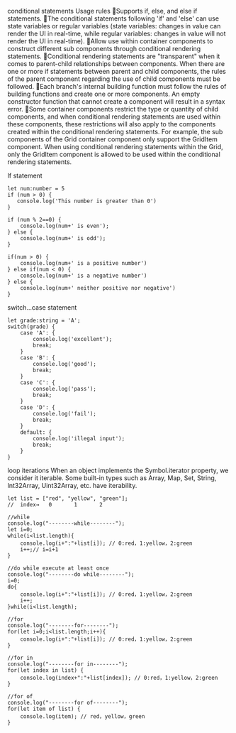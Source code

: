 conditional statements
Usage rules
Supports if, else, and else if statements.
The conditional statements following 'if' and 'else' can use state variables or regular variables (state variables: changes in value can render the UI in real-time, while regular variables: changes in value will not render the UI in real-time).
Allow use within container components to construct different sub components through conditional rendering statements.
Conditional rendering statements are "transparent" when it comes to parent-child relationships between components. When there are one or more if statements between parent and child components, the rules of the parent component regarding the use of child components must be followed.
Each branch's internal building function must follow the rules of building functions and create one or more components. An empty constructor function that cannot create a component will result in a syntax error.
Some container components restrict the type or quantity of child components, and when conditional rendering statements are used within these components, these restrictions will also apply to the components created within the conditional rendering statements. For example, the sub components of the Grid container component only support the GridItem component. When using conditional rendering statements within the Grid, only the GridItem component is allowed to be used within the conditional rendering statements.

If statement
```
let num:number = 5
if (num > 0) { 
   console.log('This number is greater than 0') 
}

if (num % 2==0) { 
    console.log(num+' is even'); 
} else {
    console.log(num+' is odd'); 
}

if(num > 0) { 
    console.log(num+' is a positive number') 
} else if(num < 0) { 
    console.log(num+' is a negative number') 
} else { 
    console.log(num+' neither positive nor negative') 
}
```

switch…case statement
```
let grade:string = 'A'; 
switch(grade) { 
    case 'A': { 
        console.log('excellent'); 
        break; 
    } 
    case 'B': { 
        console.log('good'); 
        break; 
    } 
    case 'C': {
        console.log('pass'); 
        break;    
    } 
    case 'D': { 
        console.log('fail'); 
        break; 
    }  
    default: { 
        console.log('illegal input'); 
        break;              
    } 
}
```

loop iterations
When an object implements the Symbol.iterator property, we consider it iterable. Some built-in types such as Array, Map, Set, String, Int32Array, Uint32Array, etc. have iterability.
```
let list = ["red", "yellow", "green"];
//  index→   0       1       2

//while
console.log("--------while--------");
let i=0;
while(i<list.length){
    console.log(i+":"+list[i]); // 0:red，1:yellow，2:green
    i++;// i=i+1
}

//do while execute at least once
console.log("--------do while--------");
i=0;
do{
    console.log(i+":"+list[i]); // 0:red，1:yellow，2:green
    i++;
}while(i<list.length);

//for
console.log("--------for--------");
for(let i=0;i<list.length;i++){
    console.log(i+":"+list[i]); // 0:red，1:yellow，2:green
}

//for in
console.log("--------for in--------");
for(let index in list) {
    console.log(index+":"+list[index]); // 0:red，1:yellow，2:green
}

//for of
console.log("--------for of--------");
for(let item of list) {
    console.log(item); // red，yellow，green
}
```

